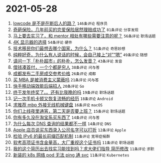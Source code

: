 # 2021-05-28

1. [lowcode 是不是在断后人的路？](https://www.v2ex.com/t/779797) `146条评论` `程序员`
1. [奇葩保险，几年前买的恋爱保险居然理赔成功了](https://www.v2ex.com/t/779805) `81条评论` `分享发现`
1. [马上要去实习了，和 mentor 相处有哪些需要注意的呢？](https://www.v2ex.com/t/779707) `56条评论` `职场话题`
1. [4K 显示器的选择](https://www.v2ex.com/t/779716) `54条评论` `硬件`
1. [技术移民你们最想去哪个国家，为什么？](https://www.v2ex.com/t/779841) `51条评论` `奇思妙想`
1. [纯粹好奇，为什么有人说话的时候，会自己接上“对”“嗯”](https://www.v2ex.com/t/779733) `49条评论` `随想`
1. [请问一下「朴朴超市」的朴朴，怎么发音？](https://www.v2ex.com/t/779730) `43条评论` `发音`
1. [借钱凑首付，一个个都是穷人](https://www.v2ex.com/t/779723) `38条评论` `问与答`
1. [成都发布二手房成交参考价格](https://www.v2ex.com/t/779838) `26条评论` `成都`
1. [买 MBA 是被消费主义蒙蔽吗](https://www.v2ex.com/t/779846) `21条评论` `问与答`
1. [快手移动端效能后端招人](https://www.v2ex.com/t/779777) `20条评论` `Go`
1. [终于发年终奖了。。还有比我晚的吗](https://www.v2ex.com/t/779850) `19条评论` `职场话题`
1. [记一次手机卡顿又恢复流畅的经历](https://www.v2ex.com/t/779766) `18条评论` `Android`
1. [求推荐 mbp 外接无线机械键盘](https://www.v2ex.com/t/779720) `16条评论` `macOS`
1. [你们上线夜里通宵，第二天是否要上班？](https://www.v2ex.com/t/779820) `15条评论` `职场话题`
1. [你有多久没在淘宝系买东西了](https://www.v2ex.com/t/779882) `14条评论` `问与答`
1. [为什么每次 DNS 查询的结果都不一样](https://www.v2ex.com/t/779829) `14条评论` `DNS`
1. [Apple 店员说买东西录入公司名字可以打折](https://www.v2ex.com/t/779867) `12条评论` `Apple`
1. [检验 IPv6 的最长前缀匹配机制](https://www.v2ex.com/t/779881) `11条评论` `宽带症候群`
1. [软考高项证书含金量高，大厂重视这个证书吗](https://www.v2ex.com/t/779856) `11条评论` `职场话题`
1. [我的这个简历出去找实习能找到吗？求大佬们指导 简历修改](https://www.v2ex.com/t/779801) `11条评论` `求职`
1. [新装的 k8s 网络 pod 无法 ping 通 svc](https://www.v2ex.com/t/779800) `11条评论` `Kubernetes`
